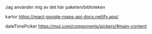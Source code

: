 Jag använder mig av det här paketen/bibloteken

kartor
https://react-google-maps-api-docs.netlify.app/

dateTimePciker
https://mui.com/components/pickers/#main-content

